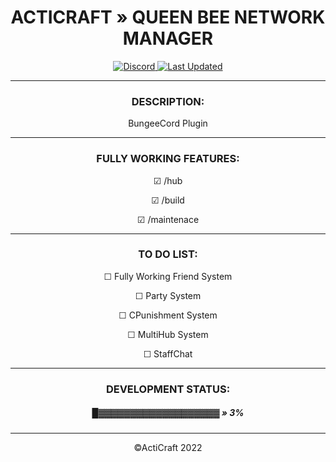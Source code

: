 
<h1 align="center"> ACTICRAFT » QUEEN BEE NETWORK MANAGER</h1>

<p align="center">
    <a href="https://discord.gg/acticraft">
        <img alt="Discord" src="https://img.shields.io/discord/912333006558097428?color=7289DA&label=Discord&logo=discord&logoColor=7289DA">
        <img alt="Last Updated" src="https://img.shields.io/github/last-commit/ActiCraft/QueenBeeNetworkManager">   
</a>

<hr>
<article>
<h3 align="center"> DESCRIPTION:</h3>
<p align="center"> BungeeCord Plugin</p>


</article>
<hr>
<article align="center">
<h3  > FULLY WORKING FEATURES:</h3>
<p> ☑ /hub</p>
<p> ☑ /build</p>
<p> ☑ /maintenace</p>
</article>
<hr>
<article align="center">
<h3> TO DO LIST:</h3>
<p> ☐ Fully Working Friend System</p></li>
<p> ☐ Party System</p></li>
<p> ☐ CPunishment System</p></li>
<p> ☐ MultiHub System</p></li>
<p> ☐ StaffChat</p></li>

</article>
<hr>
<article align="center">
<h3> DEVELOPMENT STATUS: </h3>
<h5> █▓▓▓▓▓▓▓▓▓▓▓▓▓▓▓▓▓▓▓ » 3%</h5>

</article>
<hr>

<p align="center">
    &copy;ActiCraft 2022
</p>
